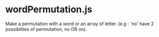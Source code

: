 # wordPermutation.js
Make a permutation with a word or an array of letter. (e.g : 'no' have 2 possibilites of permutation, no OR on).
